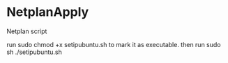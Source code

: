 # NetplanApply
Netplan script

run sudo chmod +x setipubuntu.sh to mark it as executable.
then run sudo sh ./setipubuntu.sh
